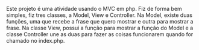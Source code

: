 Este projeto é uma atividade usando o MVC em php. Fiz de forma bem simples, fiz tres classes, a Model, View e Controller. Na Model, existe duas funções, uma que recebe a frase que quero mostrar e outra para mostrar a frase. Na classe View, possui a função para mostrar a função do Model e a classe Controller une as duas para fazer as coisas funcionarem quando for chamado no index.php.
